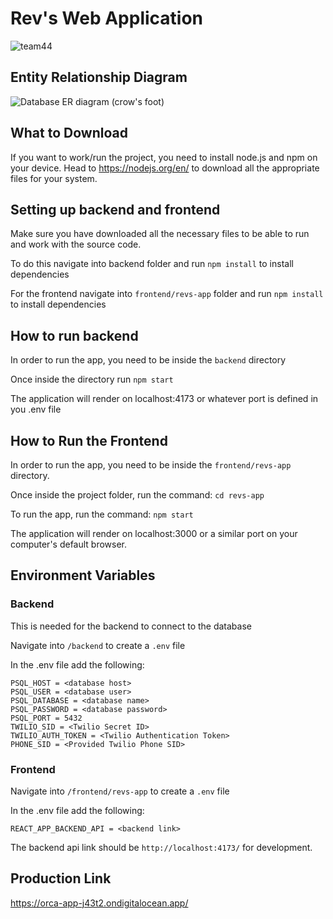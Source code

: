 # Rev's Web Application
![team44](https://media.github.tamu.edu/user/15548/files/81364fea-08b0-491e-980f-e2a0ffcd02bb)

## Entity Relationship Diagram
![Database ER diagram (crow's foot)](https://user-images.githubusercontent.com/57299505/207764566-afd7293c-fd3f-43be-817d-a1f60e2e6498.png)

## What to Download
If you want to work/run the project, you need to install node.js and npm on your device.  Head to https://nodejs.org/en/ to download all the appropriate files for your system.

## Setting up backend and frontend
Make sure you have downloaded all the necessary files to be able to run and work with the source code.

To do this navigate into backend folder and run ```npm install``` to install dependencies

For the frontend navigate into ```frontend/revs-app``` folder and run ```npm install``` to install dependencies
## How to run backend
In order to run the app, you need to be inside the ```backend``` directory

Once inside the directory run ```npm start```

The application will render on localhost:4173 or whatever port is defined in you .env file

## How to Run the Frontend
In order to run the app, you need to be inside the ```frontend/revs-app``` directory.

Once inside the project folder, run the command: ```cd revs-app```


To run the app, run the command: ```npm start```

The application will render on localhost:3000 or a similar port on your computer's default browser.

## Environment Variables
### Backend
This is needed for the backend to connect to the database

Navigate into ```/backend``` to create a ```.env``` file

In the .env file add the following:

```
PSQL_HOST = <database host>
PSQL_USER = <database user>
PSQL_DATABASE = <database name>
PSQL_PASSWORD = <database password>
PSQL_PORT = 5432
TWILIO_SID = <Twilio Secret ID>
TWILIO_AUTH_TOKEN = <Twilio Authentication Token>
PHONE_SID = <Provided Twilio Phone SID>
```

### Frontend
Navigate into ```/frontend/revs-app``` to create a ```.env``` file

In the .env file add the following:

```
REACT_APP_BACKEND_API = <backend link>
```

The backend api link should be ```http://localhost:4173/``` for development. 

## Production Link
https://orca-app-j43t2.ondigitalocean.app/

